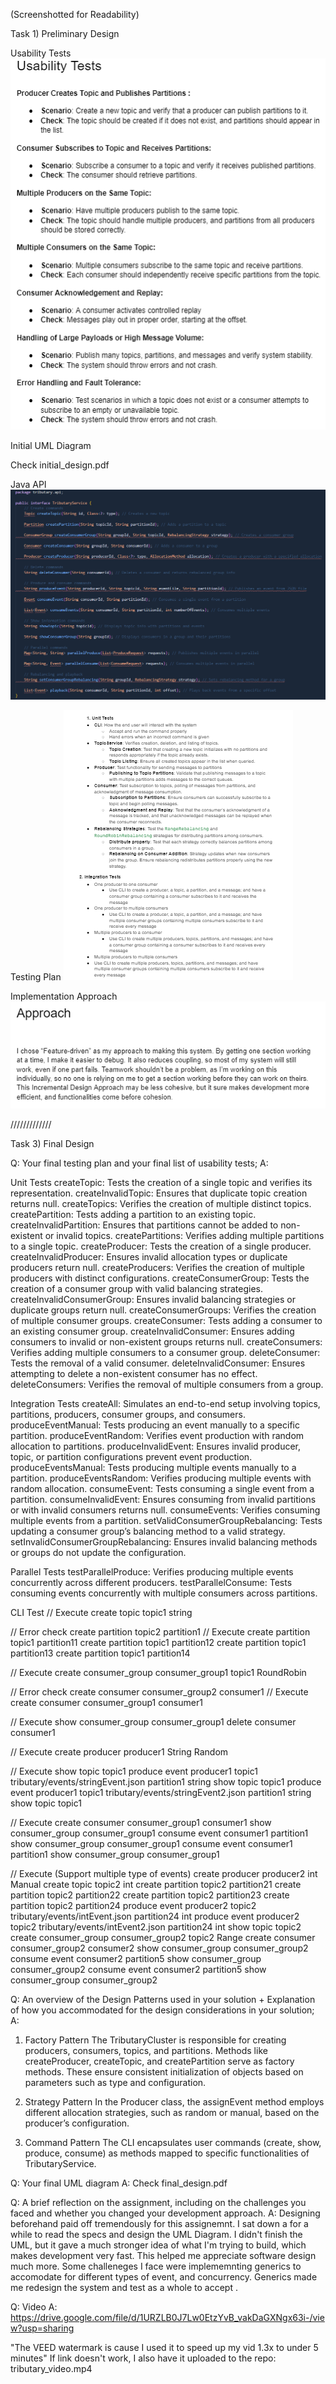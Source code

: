 (Screenshotted for Readability)

Task 1) Preliminary Design

Usability Tests
![Usability Tests](image.png)

Initial UML Diagram

Check initial_design.pdf

Java API
![Java API](image-2.png)

Testing Plan
![Testing Plan](image-3.png)

Implementation Approach
![Implementation Approach](image-4.png)

/////////////

Task 3) Final Design

Q: Your final testing plan and your final list of usability tests;
A:

Unit Tests
createTopic: Tests the creation of a single topic and verifies its representation.
createInvalidTopic: Ensures that duplicate topic creation returns null.
createTopics: Verifies the creation of multiple distinct topics.
createPartition: Tests adding a partition to an existing topic.
createInvalidPartition: Ensures that partitions cannot be added to non-existent or invalid topics.
createPartitions: Verifies adding multiple partitions to a single topic.
createProducer: Tests the creation of a single producer.
createInvalidProducer: Ensures invalid allocation types or duplicate producers return null.
createProducers: Verifies the creation of multiple producers with distinct configurations.
createConsumerGroup: Tests the creation of a consumer group with valid balancing strategies.
createInvalidConsumerGroup: Ensures invalid balancing strategies or duplicate groups return null.
createConsumerGroups: Verifies the creation of multiple consumer groups.
createConsumer: Tests adding a consumer to an existing consumer group.
createInvalidConsumer: Ensures adding consumers to invalid or non-existent groups returns null.
createConsumers: Verifies adding multiple consumers to a consumer group.
deleteConsumer: Tests the removal of a valid consumer.
deleteInvalidConsumer: Ensures attempting to delete a non-existent consumer has no effect.
deleteConsumers: Verifies the removal of multiple consumers from a group.

Integration Tests
createAll: Simulates an end-to-end setup involving topics, partitions, producers, consumer groups, and consumers.
produceEventManual: Tests producing an event manually to a specific partition.
produceEventRandom: Verifies event production with random allocation to partitions.
produceInvalidEvent: Ensures invalid producer, topic, or partition configurations prevent event production.
produceEventsManual: Tests producing multiple events manually to a partition.
produceEventsRandom: Verifies producing multiple events with random allocation.
consumeEvent: Tests consuming a single event from a partition.
consumeInvalidEvent: Ensures consuming from invalid partitions or with invalid consumers returns null.
consumeEvents: Verifies consuming multiple events from a partition.
setValidConsumerGroupRebalancing: Tests updating a consumer group’s balancing method to a valid strategy.
setInvalidConsumerGroupRebalancing: Ensures invalid balancing methods or groups do not update the configuration.

Parallel Tests
testParallelProduce: Verifies producing multiple events concurrently across different producers.
testParallelConsume: Tests consuming events concurrently with multiple consumers across partitions.

CLI Test
// Execute
create topic topic1 string

// Error check
create partition topic2 partition1
// Execute
create partition topic1 partition11
create partition topic1 partition12
create partition topic1 partition13
create partition topic1 partition14

// Execute
create consumer_group consumer_group1 topic1 RoundRobin

// Error check
create consumer consumer_group2 consumer1
// Execute
create consumer consumer_group1 consumer1

// Execute
show consumer_group consumer_group1
delete consumer consumer1

// Execute
create producer producer1 String Random

// Execute
show topic topic1
produce event producer1 topic1 tributary/events/stringEvent.json partition1 string
show topic topic1
produce event producer1 topic1 tributary/events/stringEvent2.json partition1 string
show topic topic1

// Execute
create consumer consumer_group1 consumer1
show consumer_group consumer_group1
consume event consumer1 partition1
show consumer_group consumer_group1
consume event consumer1 partition1
show consumer_group consumer_group1

// Execute (Support multiple type of events)
create producer producer2 int Manual
create topic topic2 int
create partition topic2 partition21
create partition topic2 partition22
create partition topic2 partition23
create partition topic2 partition24
produce event producer2 topic2 tributary/events/intEvent.json partition24 int
produce event producer2 topic2 tributary/events/intEvent2.json partition24 int
show topic topic2
create consumer_group consumer_group2 topic2 Range
create consumer consumer_group2 consumer2
show consumer_group consumer_group2
consume event consumer2 partition5
show consumer_group consumer_group2
consume event consumer2 partition5
show consumer_group consumer_group2

Q: An overview of the Design Patterns used in your solution + Explanation of how you accommodated for the design considerations in your solution;
A:

1. Factory Pattern
   The TributaryCluster is responsible for creating producers, consumers, topics, and partitions. Methods like createProducer, createTopic, and createPartition serve as factory methods.
   These ensure consistent initialization of objects based on parameters such as type and configuration.

2. Strategy Pattern
   In the Producer class, the assignEvent method employs different allocation strategies, such as random or manual, based on the producer’s configuration.

3. Command Pattern
   The CLI encapsulates user commands (create, show, produce, consume) as methods mapped to specific functionalities of TributaryService.

Q: Your final UML diagram
A: Check final_design.pdf

Q: A brief reflection on the assignment, including on the challenges you faced and whether you changed your development approach.
A: Designing beforehand paid off tremendously for this assignemnt. I sat down a for a while to read the specs and design the UML Diagram. I didn't finish the UML, but it gave a much stronger idea of what I'm trying to build, which makes development very fast. This helped me appreciate software design much more. Some challeneges I face were implememnting generics to accomodate for different types of event, and concurrency. Generics made me redesign the system and test as a whole to accept <T>.

Q: Video
A: https://drive.google.com/file/d/1URZLB0J7Lw0EtzYvB_vakDaGXNgx63i-/view?usp=sharing

"The VEED watermark is cause I used it to speed up my vid 1.3x to under 5 minutes"
If link doesn't work, I also have it uploaded to the repo: tributary_video.mp4
